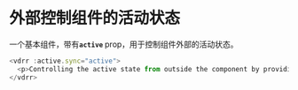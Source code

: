 # 外部控制组件的活动状态

一个基本组件，带有<b>`active` </b> prop，用于控制组件外部的活动状态。

~~~js
<vdrr :active.sync="active">
  <p>Controlling the active state from outside the component by providing the <b>:active</b> prop.</p>
</vdrr>
~~~

